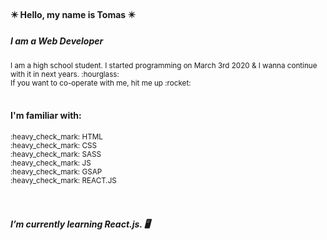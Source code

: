 
#### :eight_pointed_black_star: Hello, my name is Tomas :eight_pointed_black_star:
##### I am a Web Developer

<sub>
I am a high school student. I started programming on March 3rd 2020 & I wanna continue with it in next years.  :hourglass:<br>
If you want to co-operate with me, hit me up  :rocket:
</sub>
<br>
<br>

#### I'm familiar with: 
<sub> 
:heavy_check_mark: HTML <br>
:heavy_check_mark: CSS <br>
:heavy_check_mark: SASS <br>
:heavy_check_mark: JS <br>
:heavy_check_mark: GSAP <br> 
:heavy_check_mark: REACT.JS <br>
</sub>
<br>
<br>


##### I’m currently learning React.js. :desktop_computer:



